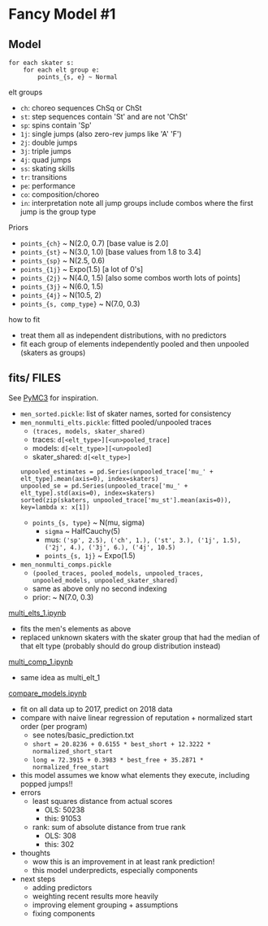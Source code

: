 Fancy Model #1
==============

## Model
```
for each skater s:
    for each elt group e:
        points_{s, e} ~ Normal
```
elt groups
* `ch`: choreo sequences ChSq or ChSt
* `st`: step sequences contain 'St' and are not 'ChSt'
* `sp`: spins contain 'Sp'
* `1j`: single jumps (also zero-rev jumps like 'A' 'F')
* `2j`: double jumps
* `3j`: triple jumps
* `4j`: quad jumps
* `ss`: skating skills
* `tr`: transitions
* `pe`: performance
* `co`: composition/choreo
* `in`: interpretation
note all jump groups include combos where the first jump is the group type

Priors
* `points_{ch}` ~ N(2.0, 0.7)      [base value is 2.0]
* `points_{st}` ~ N(3.0, 1.0)      [base values from 1.8 to 3.4]
* `points_{sp}` ~ N(2.5, 0.6)
* `points_{1j}` ~ Expo(1.5)        [a lot of 0's]
* `points_{2j}` ~ N(4.0, 1.5)      [also some combos worth lots of points]
* `points_{3j}` ~ N(6.0, 1.5)
* `points_{4j}` ~ N(10.5, 2)
* `points_{s, comp_type}` ~ N(7.0, 0.3)

how to fit
* treat them all as independent distributions, with no predictors
* fit each group of elements independently pooled and then unpooled (skaters as groups)


## fits/ FILES
See [PyMC3](http://docs.pymc.io/notebooks/multilevel_modeling.html) for inspiration.
* `men_sorted.pickle`: list of skater names, sorted for consistency
* `men_nonmulti_elts.pickle`: fitted pooled/unpooled traces
  * `(traces, models, skater_shared)`
  * traces: `d[<elt_type>][<un>pooled_trace]`
  * models: `d[<elt_type>][<un>pooled]`
  * skater_shared: `d[<elt_type>]`
  ```
  unpooled_estimates = pd.Series(unpooled_trace['mu_' + elt_type].mean(axis=0), index=skaters)
  unpooled_se = pd.Series(unpooled_trace['mu_' + elt_type].std(axis=0), index=skaters)
  sorted(zip(skaters, unpooled_trace['mu_st'].mean(axis=0)), key=lambda x: x[1])
  ```
  * `points_{s, type}` ~ N(mu, sigma)
    * `sigma` ~ HalfCauchy(5)
    * mus: `('sp', 2.5), ('ch', 1.), ('st', 3.), ('1j', 1.5), ('2j', 4.), ('3j', 6.), ('4j', 10.5)`
    * `points_{s, 1j}` ~ Expo(1.5)
* `men_nonmulti_comps.pickle`
  * `(pooled_traces, pooled_models, unpooled_traces, unpooled_models, unpooled_skater_shared)`
  * same as above only no second indexing
  * prior: ~ N(7.0, 0.3)

[multi_elts_1.ipynb](../multi_elts_1.ipynb)
* fits the men's elements as above
* replaced unknown skaters with the skater group that had the median of that elt type
  (probably should do group distribution instead)

[multi_comp_1.ipynb](../multi_comp_1.ipynb)
* same idea as multi_elt_1

[compare_models.ipynb](../compare_models.ipynb)
* fit on all data up to 2017, predict on 2018 data
* compare with naive linear regression of reputation + normalized start order (per program)
  * see notes/basic_prediction.txt
  * `short = 20.8236 + 0.6155 * best_short + 12.3222 * normalized_short_start`
  * `long = 72.3915 + 0.3983 * best_free + 35.2871 * normalized_free_start`
* this model assumes we know what elements they execute, including popped jumps!!
* errors
  * least squares distance from actual scores
    * OLS: 50238
    * this: 91053
  * rank: sum of absolute distance from true rank
    * OLS: 308
    * this: 302
* thoughts
  * wow this is an improvement in at least rank prediction!
  * this model underpredicts, especially components
* next steps
  * adding predictors
  * weighting recent results more heavily
  * improving element grouping + assumptions
  * fixing components